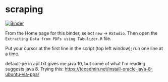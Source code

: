 # scraping

[![Binder](https://mybinder.org/badge.svg)](https://mybinder.org/v2/gh/o-date/scraping/master)

From the Home page for this binder, select `new` -> `RStudio`. Then open the `Extracting Data from PDFs using Tabulizer.R` file. 

Put your cursor at the first line in the script (top left window); run one line at a time.

default-jre in apt.txt gives me java 10, but some of what I'm reading suggests java 8. Trying this: https://tecadmin.net/install-oracle-java-8-ubuntu-via-ppa/
